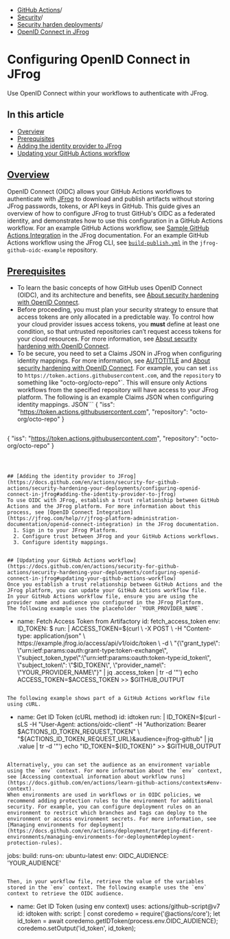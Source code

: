   * [GitHub Actions](https://docs.github.com/en/actions "GitHub Actions")/
  * [Security](https://docs.github.com/en/actions/security-for-github-actions "Security")/
  * [Security harden deployments](https://docs.github.com/en/actions/security-for-github-actions/security-hardening-your-deployments "Security harden deployments")/
  * [OpenID Connect in JFrog](https://docs.github.com/en/actions/security-for-github-actions/security-hardening-your-deployments/configuring-openid-connect-in-jfrog "OpenID Connect in JFrog")


# Configuring OpenID Connect in JFrog
Use OpenID Connect within your workflows to authenticate with JFrog.
## In this article
  * [Overview](https://docs.github.com/en/actions/security-for-github-actions/security-hardening-your-deployments/configuring-openid-connect-in-jfrog#overview)
  * [Prerequisites](https://docs.github.com/en/actions/security-for-github-actions/security-hardening-your-deployments/configuring-openid-connect-in-jfrog#prerequisites)
  * [Adding the identity provider to JFrog](https://docs.github.com/en/actions/security-for-github-actions/security-hardening-your-deployments/configuring-openid-connect-in-jfrog#adding-the-identity-provider-to-jfrog)
  * [Updating your GitHub Actions workflow](https://docs.github.com/en/actions/security-for-github-actions/security-hardening-your-deployments/configuring-openid-connect-in-jfrog#updating-your-github-actions-workflow)


## [Overview](https://docs.github.com/en/actions/security-for-github-actions/security-hardening-your-deployments/configuring-openid-connect-in-jfrog#overview)
OpenID Connect (OIDC) allows your GitHub Actions workflows to authenticate with [JFrog](https://jfrog.com/) to download and publish artifacts without storing JFrog passwords, tokens, or API keys in GitHub.
This guide gives an overview of how to configure JFrog to trust GitHub's OIDC as a federated identity, and demonstrates how to use this configuration in a GitHub Actions workflow.
For an example GitHub Actions workflow, see [Sample GitHub Actions Integration](https://jfrog.com/help/r/jfrog-platform-administration-documentation/sample-github-actions-integration) in the JFrog documentation.
For an example GitHub Actions workflow using the JFrog CLI, see [`build-publish.yml`](https://github.com/jfrog/jfrog-github-oidc-example/blob/main/.github/workflows/build-publish.yml) in the `jfrog-github-oidc-example` repository.
## [Prerequisites](https://docs.github.com/en/actions/security-for-github-actions/security-hardening-your-deployments/configuring-openid-connect-in-jfrog#prerequisites)
  * To learn the basic concepts of how GitHub uses OpenID Connect (OIDC), and its architecture and benefits, see [About security hardening with OpenID Connect](https://docs.github.com/en/actions/deployment/security-hardening-your-deployments/about-security-hardening-with-openid-connect).
  * Before proceeding, you must plan your security strategy to ensure that access tokens are only allocated in a predictable way. To control how your cloud provider issues access tokens, you **must** define at least one condition, so that untrusted repositories can’t request access tokens for your cloud resources. For more information, see [About security hardening with OpenID Connect](https://docs.github.com/en/actions/deployment/security-hardening-your-deployments/about-security-hardening-with-openid-connect#configuring-the-oidc-trust-with-the-cloud).
  * To be secure, you need to set a Claims JSON in JFrog when configuring identity mappings. For more information, see [AUTOTITLE](https://jfrog.com/help/r/jfrog-platform-administration-documentation/configure-identity-mappings) and [About security hardening with OpenID Connect](https://docs.github.com/en/actions/deployment/security-hardening-your-deployments/about-security-hardening-with-openid-connect#customizing-the-token-claims).
For example, you can set `iss` to `https://token.actions.githubusercontent.com`, and the `repository` to something like "octo-org/octo-repo"`. This will ensure only Actions workflows from the specified repository will have access to your JFrog platform. The following is an example Claims JSON when configuring identity mappings.
JSON```
{
    "iss": "https://token.actions.githubusercontent.com",
    "repository": "octo-org/octo-repo"
}

```
```
{
    "iss": "https://token.actions.githubusercontent.com",
    "repository": "octo-org/octo-repo"
}

```



## [Adding the identity provider to JFrog](https://docs.github.com/en/actions/security-for-github-actions/security-hardening-your-deployments/configuring-openid-connect-in-jfrog#adding-the-identity-provider-to-jfrog)
To use OIDC with JFrog, establish a trust relationship between GitHub Actions and the JFrog platform. For more information about this process, see [OpenID Connect Integration](https://jfrog.com/help/r/jfrog-platform-administration-documentation/openid-connect-integration) in the JFrog documentation.
  1. Sign in to your JFrog Platform.
  2. Configure trust between JFrog and your GitHub Actions workflows.
  3. Configure identity mappings.


## [Updating your GitHub Actions workflow](https://docs.github.com/en/actions/security-for-github-actions/security-hardening-your-deployments/configuring-openid-connect-in-jfrog#updating-your-github-actions-workflow)
Once you establish a trust relationship between GitHub Actions and the JFrog platform, you can update your GitHub Actions workflow file.
In your GitHub Actions workflow file, ensure you are using the provider name and audience you configured in the JFrog Platform.
The following example uses the placeholder `YOUR_PROVIDER_NAME`.
```
- name: Fetch Access Token from Artifactory
        id: fetch_access_token
        env:
          ID_TOKEN: $
        run: |
          ACCESS_TOKEN=$(curl \
          -X POST \
          -H "Content-type: application/json" \
          https://example.jfrog.io/access/api/v1/oidc/token \
          -d \
          "{\"grant_type\": \"urn:ietf:params:oauth:grant-type:token-exchange\", \"subject_token_type\":\"urn:ietf:params:oauth:token-type:id_token\", \"subject_token\": \"$ID_TOKEN\", \"provider_name\": \"YOUR_PROVIDER_NAME\"}" | jq .access_token | tr -d '"')
          echo ACCESS_TOKEN=$ACCESS_TOKEN >> $GITHUB_OUTPUT

```

The following example shows part of a GitHub Actions workflow file using cURL.
```
- name: Get ID Token (cURL method)
        id: idtoken
        run: |
          ID_TOKEN=$(curl -sLS -H "User-Agent: actions/oidc-client" -H "Authorization: Bearer $ACTIONS_ID_TOKEN_REQUEST_TOKEN" \
          "${ACTIONS_ID_TOKEN_REQUEST_URL}&audience=jfrog-github" | jq .value | tr -d '"')
          echo "ID_TOKEN=${ID_TOKEN}" >> $GITHUB_OUTPUT

```

Alternatively, you can set the audience as an environment variable using the `env` context. For more information about the `env` context, see [Accessing contextual information about workflow runs](https://docs.github.com/en/actions/learn-github-actions/contexts#env-context).
When environments are used in workflows or in OIDC policies, we recommend adding protection rules to the environment for additional security. For example, you can configure deployment rules on an environment to restrict which branches and tags can deploy to the environment or access environment secrets. For more information, see [Managing environments for deployment](https://docs.github.com/en/actions/deployment/targeting-different-environments/managing-environments-for-deployment#deployment-protection-rules).
```
jobs:
  build:
    runs-on: ubuntu-latest
    env:
      OIDC_AUDIENCE: 'YOUR_AUDIENCE'

```

Then, in your workflow file, retrieve the value of the variables stored in the `env` context. The following example uses the `env` context to retrieve the OIDC audience.
```
- name: Get ID Token (using env context)
        uses: actions/github-script@v7
        id: idtoken
        with:
          script: |
            const coredemo = require('@actions/core');
            let id_token = await coredemo.getIDToken(process.env.OIDC_AUDIENCE);
            coredemo.setOutput('id_token', id_token);

```

